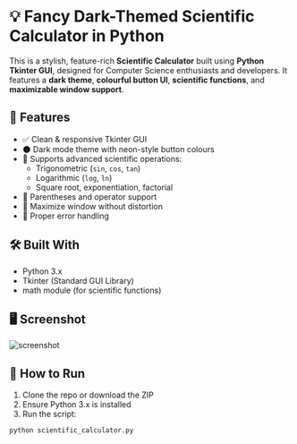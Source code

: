 # 💡 Fancy Dark-Themed Scientific Calculator in Python

This is a stylish, feature-rich **Scientific Calculator** built using **Python Tkinter GUI**, designed for Computer Science enthusiasts and developers. It features a **dark theme**, **colourful button UI**, **scientific functions**, and **maximizable window support**.

## 🚀 Features

- ✅ Clean & responsive Tkinter GUI
- 🌑 Dark mode theme with neon-style button colours
- 🧮 Supports advanced scientific operations:
  - Trigonometric (`sin`, `cos`, `tan`)
  - Logarithmic (`log`, `ln`)
  - Square root, exponentiation, factorial
- 🔢 Parentheses and operator support
- 🔄 Maximize window without distortion
- 🚫 Proper error handling

## 🛠️ Built With

- Python 3.x
- Tkinter (Standard GUI Library)
- math module (for scientific functions)

## 🖥️ Screenshot

![screenshot](screenshot.png)

## 📝 How to Run

1. Clone the repo or download the ZIP
2. Ensure Python 3.x is installed
3. Run the script:

```bash
python scientific_calculator.py
